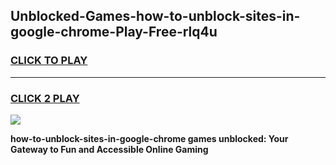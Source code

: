 
## Unblocked-Games-how-to-unblock-sites-in-google-chrome-Play-Free-rlq4u
<h3>
<a href="https://premium76.site?title=how-to-unblock-sites-in-google-chrome&ref=10A">CLICK TO PLAY</a></h3>
<hr>

<h3>
<a href="https://premium76.site?title=how-to-unblock-sites-in-google-chrome&ref=10A">CLICK 2 PLAY</a>
  
</h3>

<a href="https://premium76.site?title=how-to-unblock-sites-in-google-chrome&ref=10A"><img src="https://clearcache.store/games.png"></a>


**how-to-unblock-sites-in-google-chrome games unblocked: Your Gateway to Fun and Accessible Online Gaming**
